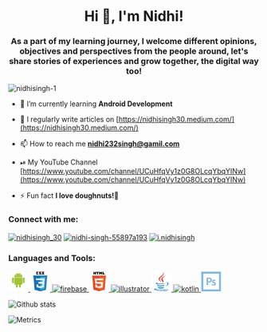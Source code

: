 <h1 align="center">Hi 👋, I'm Nidhi!</h1>
<h3 align="center">As a part of my learning journey, I welcome different opinions, objectives and perspectives from the people around, let's share stories of experiences and grow together, the digital way too!</h3>

<p align="left"> <img src="https://komarev.com/ghpvc/?username=nidhisingh-1&label=Profile%20views&color=0e75b6&style=flat" alt="nidhisingh-1" /> </p>

- 🌱 I’m currently learning **Android Development**

- 📝 I regularly write articles on [https://nidhisingh30.medium.com/](https://nidhisingh30.medium.com/)

- 📫 How to reach me **nidhi232singh@gamil.com**

- ⏯ My YouTube Channel [https://www.youtube.com/channel/UCuHfqVy1z0G8OLcqYbqYINw](https://www.youtube.com/channel/UCuHfqVy1z0G8OLcqYbqYINw)

- ⚡ Fun fact **I love doughnuts!🍩**

<h3 align="left">Connect with me:</h3>
<p align="left">
<a href="https://twitter.com/nidhisingh_30" target="blank"><img align="center" src="https://cdn.jsdelivr.net/npm/simple-icons@3.0.1/icons/twitter.svg" alt="nidhisingh_30" height="30" width="40" /></a>
<a href="https://linkedin.com/in/nidhi-singh-55897a193" target="blank"><img align="center" src="https://cdn.jsdelivr.net/npm/simple-icons@3.0.1/icons/linkedin.svg" alt="nidhi-singh-55897a193" height="30" width="40" /></a>
<a href="https://instagram.com/i.nidhisingh" target="blank"><img align="center" src="https://cdn.jsdelivr.net/npm/simple-icons@3.0.1/icons/instagram.svg" alt="i.nidhisingh" height="30" width="40" /></a>
</p>

<h3 align="left">Languages and Tools:</h3>
<p align="left"> <a href="https://developer.android.com" target="_blank"> <img src="https://raw.githubusercontent.com/devicons/devicon/master/icons/android/android-original-wordmark.svg" alt="android" width="40" height="40"/> </a> <a href="https://www.w3schools.com/css/" target="_blank"> <img src="https://raw.githubusercontent.com/devicons/devicon/master/icons/css3/css3-original-wordmark.svg" alt="css3" width="40" height="40"/> </a> <a href="https://firebase.google.com/" target="_blank"> <img src="https://www.vectorlogo.zone/logos/firebase/firebase-icon.svg" alt="firebase" width="40" height="40"/> </a> <a href="https://www.w3.org/html/" target="_blank"> <img src="https://raw.githubusercontent.com/devicons/devicon/master/icons/html5/html5-original-wordmark.svg" alt="html5" width="40" height="40"/> </a> <a href="https://www.adobe.com/in/products/illustrator.html" target="_blank"> <img src="https://www.vectorlogo.zone/logos/adobe_illustrator/adobe_illustrator-icon.svg" alt="illustrator" width="40" height="40"/> </a> <a href="https://www.java.com" target="_blank"> <img src="https://raw.githubusercontent.com/devicons/devicon/master/icons/java/java-original.svg" alt="java" width="40" height="40"/> </a> <a href="https://kotlinlang.org" target="_blank"> <img src="https://www.vectorlogo.zone/logos/kotlinlang/kotlinlang-icon.svg" alt="kotlin" width="40" height="40"/> </a> <a href="https://www.photoshop.com/en" target="_blank"> <img src="https://raw.githubusercontent.com/devicons/devicon/master/icons/photoshop/photoshop-line.svg" alt="photoshop" width="40" height="40"/> </a> </p>

![Github stats](https://github-readme-stats.vercel.app/api?username=nidhisingh-1&show_icons=true&theme=radical![image](https://user-images.githubusercontent.com/61702147/121152067-85ad2800-c862-11eb-8814-c062a8c0c805.png)
)



![Metrics](https://metrics.lecoq.io/nidhisingh-1?template=classic&base.header=0&base.activity=0&base.community=0&base.repositories=0&base.metadata=0&isocalendar=1&isocalendar.duration=half-year&config.timezone=Asia%2FCalcutta)

